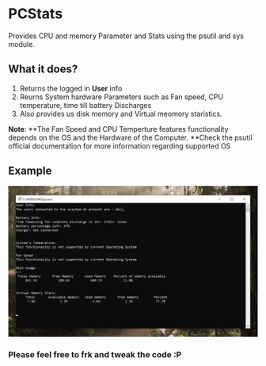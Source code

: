 # PCStats
Provides CPU and memory Parameter and Stats using the psutil and sys module.

## What it does?

1. Returns the logged in **User** info
2. Reurns System hardware Parameters such as Fan speed, CPU temperature, time till battery Discharges
3. Also provides us disk memory and Virtual meomory staristics.

**Note**: 
**The Fan Speed and CPU Temperture features functionality depends on the OS and the Hardware of the Computer.
**Check the psutil official documentation for more information regarding supported OS

## Example
![](/Images/Example_1.png)

### Please feel free to frk and tweak the code :P

